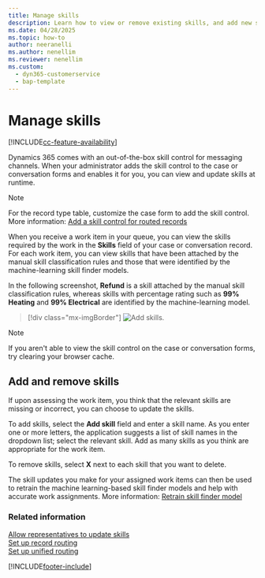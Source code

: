 ```yaml
---
title: Manage skills
description: Learn how to view or remove existing skills, and add new skills using the skill control in Omnichannel for Customer Service.
ms.date: 04/28/2025
ms.topic: how-to
author: neeranelli
ms.author: nenellim
ms.reviewer: nenellim
ms.custom: 
  - dyn365-customerservice
  - bap-template
---
```


# Manage skills

[!INCLUDE[cc-feature-availability](../../includes/cc-feature-availability.md)]

Dynamics 365 comes with an out-of-the-box skill control for messaging channels. When your administrator adds the skill control to the case or conversation forms and enables it for you, you can view and update skills at runtime.

> [!NOTE]
> For the record type table, customize the case form to add the skill control. More information: [Add a skill control for routed records](../develop/add-skill-control.md)

When you receive a work item in your queue, you can view the skills required by the work in the **Skills** field of your case or conversation record. For each work item, you can view skills that have been attached by the manual skill classification rules and those that were identified by the machine-learning skill finder models.

In the following screenshot, **Refund** is a skill attached by the manual skill classification rules, whereas skills with percentage rating such as **99% Heating** and **99% Electrical** are identified by the machine-learning model.

> [!div class="mx-imgBorder"]
> ![Add skills.](../media/skill-control.png "Add skills.")

> [!NOTE]
> If you aren't able to view the skill control on the case or conversation forms, try clearing your browser cache.

## Add and remove skills

If upon assessing the work item, you think that the relevant skills are missing or incorrect, you can choose to update the skills.

To add skills, select the **Add skill** field and enter a skill name. As you enter one or more letters, the application suggests a list of skill names in the dropdown list; select the relevant skill. Add as many skills as you think are appropriate for the work item.

To remove skills, select **X** next to each skill that you want to delete.

The skill updates you make for your assigned work items can then be used to retrain the machine learning-based skill finder models and help with accurate work assignments. More information: [Retrain skill finder model](../administer/set-up-isf-model.md#retrain-the-model-iteratively)

### Related information

[Allow representatives to update skills](../administer/allow-agents-update-skills.md)  
[Set up record routing](../administer/set-up-record-routing.md)  
[Set up unified routing](../administer/set-up-routing-process.md)  

[!INCLUDE[footer-include](../../includes/footer-banner.md)]
